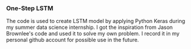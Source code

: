 ### One-Step LSTM
The code is used to create LSTM model by applying Python Keras during my summer data science internship. I got the inspiration from Jason Brownlee's code and used it to solve my own problem. I record it in my personal github account for possible use in the future. 
